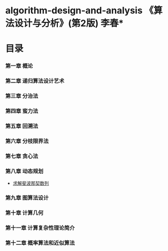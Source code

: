 <!--
 * @Date        : 2020-05-27 21:37:16
 * @LastEditors : anlzou
 * @Github      : https://github.com/anlzou
 * @LastEditTime: 2020-05-27 23:50:16
 * @FilePath    : \algorithm-design\README.md
 * @Describe    : 
--> 
# algorithm-design-and-analysis 《算法设计与分析》(第2版) 李春*

# 目录
### 第一章 概论
### 第二章 递归算法设计艺术
### 第三章 分治法
### 第四章 蛮力法
### 第五章 回溯法
### 第六章 分枝限界法
### 第七章 贪心法
### 第八章 动态规划
- [求解斐波那契数列](./chapters/chapter08-dynamic-programming/test-1.md)
### 第九章 图算法设计
### 第十章 计算几何
### 第十一章 计算复杂性理论简介
### 第十二章 概率算法和近似算法